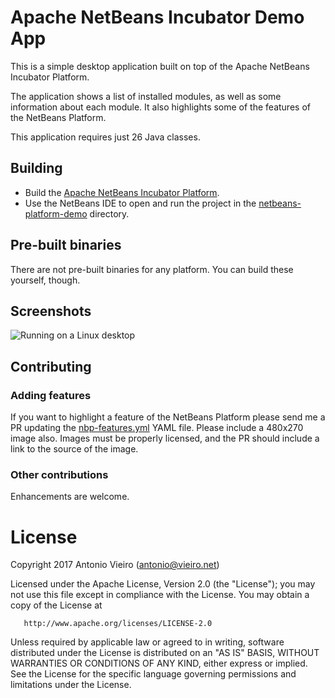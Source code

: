 # Apache NetBeans Incubator Demo App

This is a simple desktop application built on top of the Apache NetBeans
Incubator Platform.

The application shows a list of installed modules, as well as some information
about each module. It also highlights some of the features of the NetBeans
Platform.

This application requires just 26 Java classes.

## Building

- Build the [Apache NetBeans Incubator Platform](https://github.com/apache/incubator-netbeans).
- Use the NetBeans IDE to open and run the project in the [netbeans-platform-demo](/netbeans-platform-demo) directory.

## Pre-built binaries

There are not pre-built binaries for any platform. You can build these yourself, though.

## Screenshots

![Running on a Linux desktop](https://raw.github.com/vieiro/nbp-demo/master/resources/screenshot.png)

## Contributing

### Adding features

If you want to highlight a feature of the NetBeans Platform please send me a PR updating the [nbp-features.yml](netbeans-platform-demo/nbdemo-gui/src/org/nbdemo/gui/features/model/nbp-features.yml) YAML file. Please include a 480x270 image also. Images must be properly licensed, and the PR should include a link to the source of the image.

### Other contributions

Enhancements are welcome.

# License

   Copyright 2017 Antonio Vieiro (antonio@vieiro.net)

   Licensed under the Apache License, Version 2.0 (the "License");
   you may not use this file except in compliance with the License.
   You may obtain a copy of the License at

       http://www.apache.org/licenses/LICENSE-2.0

   Unless required by applicable law or agreed to in writing, software
   distributed under the License is distributed on an "AS IS" BASIS,
   WITHOUT WARRANTIES OR CONDITIONS OF ANY KIND, either express or implied.
   See the License for the specific language governing permissions and
   limitations under the License.
